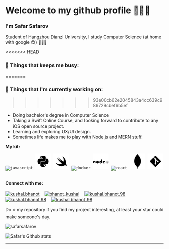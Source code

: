 # Welcome to my github profile 🙋🏻‍♂️

### I'm Safar Safarov

Student of Hangzhou Dianzi University, I study Computer Science (at home with google 😋) 👨🏻‍💻

<<<<<<< HEAD
### 💼 Things that keeps me busy:
=======
### 💼 Things that I'm currently working on:
>>>>>>> 93e00cb62e2045843a4cc639c989729cbef6b5ef

- Doing bachelor's degree in Computer Science
- Taking a Swift Online Course, and looking forward to contribute to any iOS open source project.
- Learning and exploring UX/UI design.
- Sometimes life makes me to play with Node.js and MERN stuff.

**My kit:**

<p align="left">
  <code><img src="https://github.com/vorillaz/devicons/blob/master/!SVG/javascript_1.svg" alt="javascript" width="50" height="50"/></code>&nbsp;
  <code><img src="https://github.com/vorillaz/devicons/blob/master/!SVG/python.svg" alt="python" width="50" height="50"/></code>&nbsp;
  <code><img src="https://github.com/vorillaz/devicons/blob/master/!SVG/swift.svg" alt="swift" width="50" height="50"/></code>&nbsp;
  <code><img src="https://github.com/vorillaz/devicons/blob/master/!SVG/docker.svg" alt="docker" width="40" height="50" /></code>&nbsp;
  <code><img src="https://github.com/vorillaz/devicons/blob/master/!SVG/nodejs.svg" alt="nodejs" width="50" height="50" /></code>&nbsp;
  <code><img src="https://github.com/vorillaz/devicons/blob/master/!SVG/react.svg" alt="react" width="50" height="50" /></code>&nbsp;
  <code><img src="https://github.com/vorillaz/devicons/blob/master/!SVG/mongodb.svg" alt="mongodb" width="50" height="50" /></code>&nbsp;
  <code><img src="https://github.com/vorillaz/devicons/blob/master/!SVG/git.svg" alt="git" width="50" height="50" /></code>&nbsp;

**Connect with me:**

<p align="left">
<a href="https://www.instagram.com/code_storm/" target="blank"><img align="center" src="https://cdn.jsdelivr.net/npm/simple-icons@3.0.1/icons/instagram.svg" alt="kushal.bhanot" height="40" width="40" /></a> &nbsp;&nbsp;
<a href="https://twitter.com/safarsafarov" target="blank"><img align="center" src="https://cdn.jsdelivr.net/npm/simple-icons@3.0.1/icons/twitter.svg" alt="bhanot_kushal" height="40" width="40" /></a> &nbsp;&nbsp;
<a href="https://open.spotify.com/user/71jk9rs40fqkp8r0by1ws1rgy?si=3dV1ms89TQmkBHXbVgjn5g" target="blank"><img align="center" src="https://cdn.jsdelivr.net/npm/simple-icons@3.0.1/icons/spotify.svg" alt="kushal.bhanot.98" height="40" width="40" /></a> &nbsp;&nbsp;
  <a href="https://medium.com/@safarslife" target="blank"><img align="center" src="https://cdn.jsdelivr.net/npm/simple-icons@3.0.1/icons/medium.svg" alt="kushal.bhanot.98" height="40" width="40" /></a> &nbsp;&nbsp;
   <a href="https://unsplash.com/@codestorm" target="blank"><img align="center" src="https://cdn.jsdelivr.net/npm/simple-icons@3.0.1/icons/unsplash.svg" alt="kushal.bhanot.98" height="40" width="40" /></a> &nbsp;&nbsp;
</p>

Do ⭐ my repository if you find my project interesting, at least your star could make someone's day.

<img src="https://komarev.com/ghpvc/?username=safarsafarov" alt="safarsafarov" />

![Safar's Github stats](https://github-readme-stats.vercel.app/api?username=safarsafarov&show_icons=true)

---
